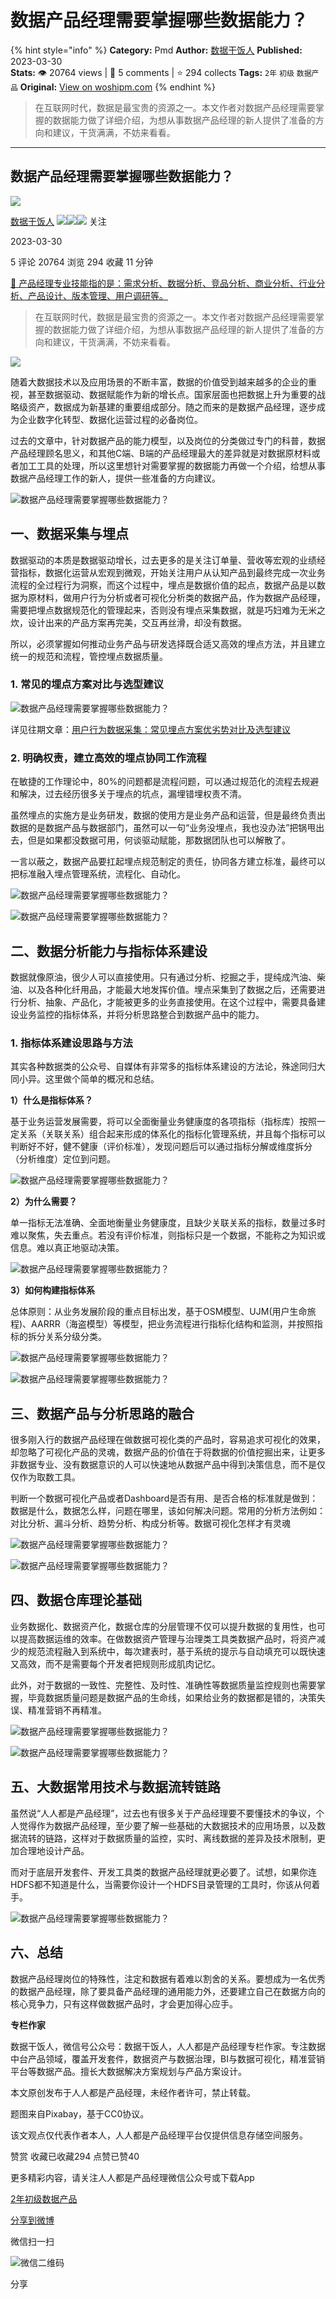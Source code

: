 # 数据产品经理需要掌握哪些数据能力？
{% hint style="info" %}
**Category:** Pmd
**Author:** [数据干饭人](https://www.woshipm.com/u/850132)
**Published:** 2023-03-30  
**Stats:** 👁️ 20764 views | 💬 5 comments | ⭐ 294 collects
**Tags:** `2年` `初级` `数据产品`
**Original:** [View on woshipm.com](https://www.woshipm.com/pmd/5794416.html)
{% endhint %}
> 在互联网时代，数据是最宝贵的资源之一。本文作者对数据产品经理需要掌握的数据能力做了详细介绍，为想从事数据产品经理的新人提供了准备的方向和建议，干货满满，不妨来看看。

---

## 数据产品经理需要掌握哪些数据能力？

[![](https://image.woshipm.com/wp-files/2021/09/cOGve0gK4PPmNSNMsXSG.jpg!/both/72x72)](https://www.woshipm.com/u/850132)

[数据干饭人](https://www.woshipm.com/u/850132) ![](https://static.woshipm.com/tag/1121_1@2x.png)![](https://static.woshipm.com/tag/2103_1@2x.png)![](https://static.woshipm.com/tag/2104_1@2x.png) 关注

2023-03-30

5 评论 20764 浏览 294 收藏 11 分钟

[🔗 产品经理专业技能指的是：需求分析、数据分析、竞品分析、商业分析、行业分析、产品设计、版本管理、用户调研等。](https://ke.qidianla.com/courses/90pm)

> 在互联网时代，数据是最宝贵的资源之一。本文作者对数据产品经理需要掌握的数据能力做了详细介绍，为想从事数据产品经理的新人提供了准备的方向和建议，干货满满，不妨来看看。

![](https://image.yunyingpai.com/wp/2023/03/WY7Mc1JAiuUea9rlWjFK.jpg)

随着大数据技术以及应用场景的不断丰富，数据的价值受到越来越多的企业的重视，甚至数据驱动、数据赋能作为新的增长点。国家层面也把数据上升为重要的战略级资产，数据成为新基建的重要组成部分。随之而来的是数据产品经理，逐步成为企业数字化转型、数据化运营过程的必备岗位。

过去的文章中，针对数据产品的能力模型，以及岗位的分类做过专门的科普，数据产品经理顾名思义，和其他C端、B端的产品经理最大的差异就是对数据原材料或者加工工具的处理，所以这里想针对需要掌握的数据能力再做一个介绍，给想从事数据产品经理工作的新人，提供一些准备的方向建议。

![数据产品经理需要掌握哪些数据能力？](https://image.yunyingpai.com/wp/2023/03/sMYdbzIFATJApnmX9e4W.png)

## 一、数据采集与埋点

数据驱动的本质是数据驱动增长，过去更多的是关注订单量、营收等宏观的业绩经营指标，数据化运营从宏观到微观，开始关注用户从认知产品到最终完成一次业务流程的全过程行为洞察，而这个过程中，埋点是数据价值的起点，数据产品是以数据为原材料，做用户行为分析或者可视化分析类的数据产品，作为数据产品经理，需要把埋点数据规范化的管理起来，否则没有埋点采集数据，就是巧妇难为无米之炊，设计出来的产品方案再完美，交互再丝滑，却没有数据。

所以，必须掌握如何推动业务产品与研发选择既合适又高效的埋点方法，并且建立统一的规范和流程，管控埋点数据质量。

### 1\. 常见的埋点方案对比与选型建议

![数据产品经理需要掌握哪些数据能力？](https://image.yunyingpai.com/wp/2023/03/XAjUQm2hCOJQJPSBhy2L.png)

详见往期文章：[用户行为数据采集：常见埋点方案优劣势对比及选型建议](https://www.woshipm.com/data-analysis/5153200.html)

### 2\. 明确权责，建立高效的埋点协同工作流程

在敏捷的工作理论中，80%的问题都是流程问题，可以通过规范化的流程去规避和解决，过去经历很多关于埋点的坑点，漏埋错埋权责不清。

虽然埋点的实施方是业务研发，数据的使用方是业务产品和运营，但是最终负责出数据的是数据产品与数据部门，虽然可以一句“业务没埋点，我也没办法”把锅甩出去，但是如果都没数据可用，何谈驱动赋能，那数据团队也可以解散了。

一言以蔽之，数据产品要扛起埋点规范制定的责任，协同各方建立标准，最终可以把标准融入埋点管理系统，流程化、自动化。

![数据产品经理需要掌握哪些数据能力？](https://image.yunyingpai.com/wp/2023/03/LvhG8CwGFdYBW5t4NhXc.png)

![数据产品经理需要掌握哪些数据能力？](https://image.yunyingpai.com/wp/2023/03/pSa1NWed6qIepsquX7mr.png)

## 二、数据分析能力与指标体系建设

数据就像原油，很少人可以直接使用。只有通过分析、挖掘之手，提纯成汽油、柴油、以及各种化纤用品，才能最大地发挥价值。埋点采集到了数据之后，还需要进行分析、抽象、产品化，才能被更多的业务直接使用。在这个过程中，需要具备建设业务监控的指标体系，并将分析思路整合到数据产品中的能力。

### 1\. 指标体系建设思路与方法

其实各种数据类的公众号、自媒体有非常多的指标体系建设的方法论，殊途同归大同小异。这里做个简单的概况和总结。

**1）什么是指标体系？**

基于业务运营发展需要，将可以全面衡量业务健康度的各项指标（指标库）按照一定关系（关联关系）组合起来形成的体系化的指标化管理系统，并且每个指标可以判断好不好，健不健康（评价标准），发现问题后可以通过指标分解或维度拆分（分析维度）定位到问题。

![数据产品经理需要掌握哪些数据能力？](https://image.yunyingpai.com/wp/2023/03/iYIcObRDCztBlOyJrXo2.png)

**2）为什么需要？**

单一指标无法准确、全面地衡量业务健康度，且缺少关联关系的指标，数量过多时难以聚焦，失去重点。若没有评价标准，则指标只是一个数据，不能称之为知识或信息。难以真正地驱动决策。

![数据产品经理需要掌握哪些数据能力？](https://image.yunyingpai.com/wp/2023/03/aQvKDRV9IfleVSwlrovQ.png)

**3）如何构建指标体系**

总体原则：从业务发展阶段的重点目标出发，基于OSM模型、UJM(用户生命旅程)、AARRR（海盗模型）等模型，把业务流程进行指标化结构和监测，并按照指标的拆分关系分级分类。

![数据产品经理需要掌握哪些数据能力？](https://image.yunyingpai.com/wp/2023/03/ChYSSnZXLbmPXlPj4VDa.png)

![数据产品经理需要掌握哪些数据能力？](https://image.yunyingpai.com/wp/2023/03/VflGok91NCORpvuxSf1c.png)

## 三、数据产品与分析思路的融合

很多刚入行的数据产品经理在做数据可视化类的产品时，容易追求可视化的效果，却忽略了可视化产品的灵魂，数据产品的价值在于将数据的价值挖掘出来，让更多非数据专业、没有数据意识的人可以快速地从数据产品中得到决策信息，而不是仅仅作为取数工具。

判断一个数据可视化产品或者Dashboard是否有用、是否合格的标准就是做到：数据是什么，数据怎么样，问题在哪里，该如何解决问题。常用的分析方法例如：对比分析、漏斗分析、趋势分析、构成分析等。数据可视化怎样才有灵魂

![数据产品经理需要掌握哪些数据能力？](https://image.yunyingpai.com/wp/2023/03/pI0l3XWmmwbSYCRUR7ia.png)

![数据产品经理需要掌握哪些数据能力？](https://image.yunyingpai.com/wp/2023/03/MVOzuRBcepm1Tv76qAYq.png)

## 四、数据仓库理论基础

业务数据化、数据资产化，数据仓库的分层管理不仅可以提升数据的复用性，也可以提高数据运维的效率。在做数据资产管理与治理类工具类数据产品时，将资产减少的规范流程融入到系统中，每次建表时，基于系统的提示与自动填充可以既快速又高效，而不是需要每个开发者把规则形成肌肉记忆。

此外，对于数据的一致性、完整性、及时性、准确性等数据质量监控规则也需要掌握，毕竟数据质量问题是数据产品的生命线，如果给业务的数据都是错的，决策失误、精准营销不再精准。

![数据产品经理需要掌握哪些数据能力？](https://image.yunyingpai.com/wp/2023/03/g9kejyKwUZO4mVVBb9le.png)

![数据产品经理需要掌握哪些数据能力？](https://image.yunyingpai.com/wp/2023/03/TpyAPYGf2hjIcQtoEdRS.png)

## 五、大数据常用技术与数据流转链路

虽然说“人人都是产品经理”，过去也有很多关于产品经理要不要懂技术的争议，个人觉得作为数据产品经理，至少要了解一些基础的大数据技术的应用场景，以及数据流转的链路，这样对于数据质量的监控，实时、离线数据的差异及技术限制，更加合理地设计产品。

而对于底层开发套件、开发工具类的数据产品经理就更必要了。试想，如果你连HDFS都不知道是什么，当需要你设计一个HDFS目录管理的工具时，你该从何着手。

![数据产品经理需要掌握哪些数据能力？](https://image.yunyingpai.com/wp/2023/03/SRQYwC61NfmlpGoi4yDF.png)

## 六、总结

数据产品经理岗位的特殊性，注定和数据有着难以割舍的关系。要想成为一名优秀的数据产品经理，除了要具备产品经理的通用能力外，还要建立自己在数据方向的核心竞争力，只有这样做数据产品时，才会更加得心应手。

**专栏作家**

数据干饭人，微信号公众号：数据干饭人，人人都是产品经理专栏作家。专注数据中台产品领域，覆盖开发套件，数据资产与数据治理，BI与数据可视化，精准营销平台等数据产品。擅长大数据解决方案规划与产品方案设计。

本文原创发布于人人都是产品经理，未经作者许可，禁止转载。

题图来自Pixabay，基于CC0协议。

该文观点仅代表作者本人，人人都是产品经理平台仅提供信息存储空间服务。

赞赏 收藏已收藏294 点赞已赞40

更多精彩内容，请关注人人都是产品经理微信公众号或下载App

[2年](https://www.woshipm.com/tag/2%e5%b9%b4)[初级](https://www.woshipm.com/tag/%e5%88%9d%e7%ba%a7)[数据产品](https://www.woshipm.com/tag/%e6%95%b0%e6%8d%ae%e4%ba%a7%e5%93%81)

[分享到微博](https://service.weibo.com/share/share.php?appkey=2775287854&title=数据产品经理需要掌握哪些数据能力？&url=https://www.woshipm.com/pmd/5794416.html&pic=https://image.yunyingpai.com/wp/2023/03/WY7Mc1JAiuUea9rlWjFK.jpg)

微信扫一扫

![微信二维码](https://api.pwmqr.com/qrcode/create/?url=https://www.woshipm.com/pmd/5794416.html)

分享
